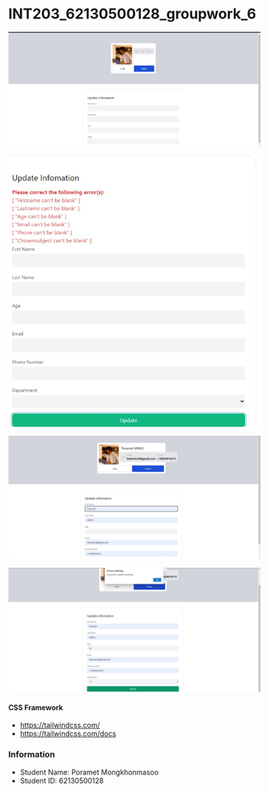 # INT203_62130500128_groupwork_6

![alt text](/62130500128_groupwork_6/Screenshot-1.jpg/?raw=true "Preview_1")

![alt text](/62130500128_groupwork_6/Screenshot-2.jpg/?raw=true "Preview_2")

![alt text](/62130500128_groupwork_6/Screenshot-3.jpg/?raw=true "Preview_3")

![alt text](/62130500128_groupwork_6/Screenshot-4.jpg/?raw=true "Preview_4")

#### CSS Framework
- https://tailwindcss.com/
- https://tailwindcss.com/docs

### Information
- Student Name: Poramet Mongkhonmasoo
- Student ID: 62130500128

